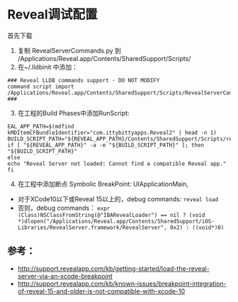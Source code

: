 # Reveal调试配置

首先下载

1. 复制 RevealServerCommands.py 到  /Applications/Reveal.app/Contents/SharedSupport/Scripts/
2. 在~/.lldbinit 中添加：
```
### Reveal LLDB commands support - DO NOT MODIFY
command script import /Applications/Reveal.app/Contents/SharedSupport/Scripts/RevealServerCommands.py
###
```
3. 在工程的Build Phases中添加RunScript:
```
EAL_APP_PATH=$(mdfind kMDItemCFBundleIdentifier="com.ittybittyapps.Reveal2" | head -n 1)
BUILD_SCRIPT_PATH="${REVEAL_APP_PATH}/Contents/SharedSupport/Scripts/reveal_server_build_phase.sh"
if [ "${REVEAL_APP_PATH}" -a -e "${BUILD_SCRIPT_PATH}" ]; then
"${BUILD_SCRIPT_PATH}"
else
echo "Reveal Server not loaded: Cannot find a compatible Reveal app."
fi
```
4. 在工程中添加断点 Symbolic BreakPoint: UIApplicationMain,

* 对于XCode10以下或Reveal 15以上的，debug commands:  ```reveal load```
* 否则，debug commands： 
```expr (Class)NSClassFromString(@"IBARevealLoader") == nil ? (void *)dlopen("/Applications/Reveal.app/Contents/SharedSupport/iOS-Libraries/RevealServer.framework/RevealServer", 0x2) : ((void*)0)```

## 参考：

* http://support.revealapp.com/kb/getting-started/load-the-reveal-server-via-an-xcode-breakpoint
* http://support.revealapp.com/kb/known-issues/breakpoint-integration-of-reveal-15-and-older-is-not-compatible-with-xcode-10
